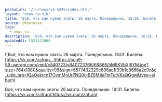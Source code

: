 ```yaml
---
permalink: '/ru/news/vk-5246/index.html'
layout: 'news.ru.njk'
title: 'Всё, что вам нужно знать: 26 марта. Понедельник. 18:01. Билеты:[https://vk.com/zafran'
source: ВКонтакте
tags:
  - news_ru
description: 'Всё, что вам нужно знать: 26 марта. Понедельник. 18:01. Билеты:[https://vk.com/zafran…'
updatedAt: 1521522060
---
```

![Всё, что вам нужно знать: 26 марта. Понедельник. 18:01. Билеты:[https://vk.com/zafran…](https://sun9-59.userapi.com/impf/c840723/v840723766/66866/hM8KVbXj6YM.jpg?size=764x1080&quality=96&sign=5577432329c696ac1f39b1c3666a2c9c&c_uniq_tag=fQaOqkrcn17OvmMnUr7NQ0gjBZ8MtieFmFutVKaQGgw&type=album)

Всё, что вам нужно знать:
26 марта.
Понедельник.
18:01.
Билеты: [https://vk.com/zafran](https://vk.com/zafran)
